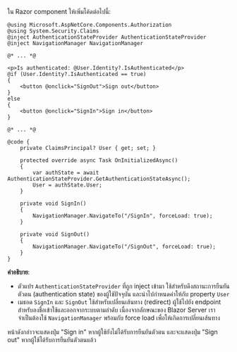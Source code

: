 ใน Razor component ให้เพิ่มโค้ดต่อไปนี้:

```cshtml title="Components/Pages/Index.razor"
@using Microsoft.AspNetCore.Components.Authorization
@using System.Security.Claims
@inject AuthenticationStateProvider AuthenticationStateProvider
@inject NavigationManager NavigationManager

@* ... *@

<p>Is authenticated: @User.Identity?.IsAuthenticated</p>
@if (User.Identity?.IsAuthenticated == true)
{
    <button @onclick="SignOut">Sign out</button>
}
else
{
    <button @onclick="SignIn">Sign in</button>
}

@* ... *@

@code {
    private ClaimsPrincipal? User { get; set; }

    protected override async Task OnInitializedAsync()
    {
        var authState = await AuthenticationStateProvider.GetAuthenticationStateAsync();
        User = authState.User;
    }

    private void SignIn()
    {
        NavigationManager.NavigateTo("/SignIn", forceLoad: true);
    }

    private void SignOut()
    {
        NavigationManager.NavigateTo("/SignOut", forceLoad: true);
    }
}
```

**คำอธิบาย**:

- ตัวแปร `AuthenticationStateProvider` ที่ถูก inject เข้ามา ใช้สำหรับดึงสถานะการยืนยันตัวตน (authentication state) ของผู้ใช้ปัจจุบัน และนำไปกำหนดค่าให้กับ property `User`
- เมธอด `SignIn` และ `SignOut` ใช้สำหรับเปลี่ยนเส้นทาง (redirect) ผู้ใช้ไปยัง endpoint สำหรับลงชื่อเข้าใช้และออกจากระบบตามลำดับ เนื่องจากลักษณะของ Blazor Server เราจำเป็นต้องใช้ `NavigationManager` พร้อมกับ force load เพื่อให้เกิดการเปลี่ยนเส้นทาง

หน้าดังกล่าวจะแสดงปุ่ม "Sign in" หากผู้ใช้ยังไม่ได้รับการยืนยันตัวตน และจะแสดงปุ่ม "Sign out" หากผู้ใช้ได้รับการยืนยันตัวตนแล้ว
